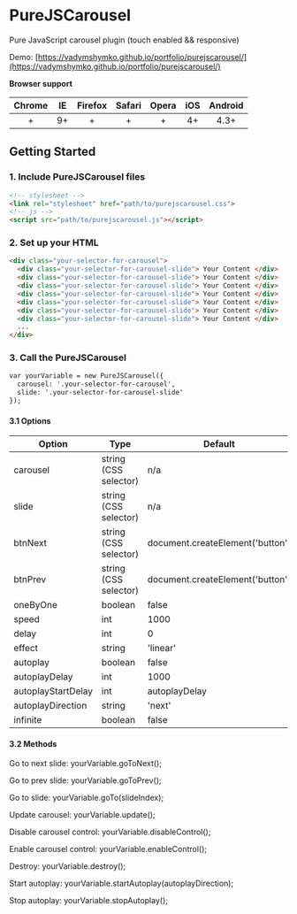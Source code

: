 # PureJSCarousel
Pure JavaScript carousel plugin (touch enabled && responsive)

Demo: [https://vadymshymko.github.io/portfolio/purejscarousel/](https://vadymshymko.github.io/portfolio/purejscarousel/)

**Browser support**

| Chrome    | IE    | Firefox    | Safari    | Opera    | iOS    | Android
| :-------: | :---: | :--------: | :-------: | :------: | :----: | :--------:
| +         | 9+    | +          | +         | +        | 4+     | 4.3+    

## Getting Started

### 1. Include PureJSCarousel files
```html
<!-- stylesheet -->
<link rel="stylesheet" href="path/to/purejscarousel.css">
<!-- js -->
<script src="path/to/purejscarousel.js"></script>
```

### 2. Set up your HTML
```html
<div class="your-selector-for-carousel">
  <div class="your-selector-for-carousel-slide"> Your Content </div>
  <div class="your-selector-for-carousel-slide"> Your Content </div>
  <div class="your-selector-for-carousel-slide"> Your Content </div>
  <div class="your-selector-for-carousel-slide"> Your Content </div>
  <div class="your-selector-for-carousel-slide"> Your Content </div>
  <div class="your-selector-for-carousel-slide"> Your Content </div>
  <div class="your-selector-for-carousel-slide"> Your Content </div>
  ...
</div>
```
### 3. Call the PureJSCarousel
```html
var yourVariable = new PureJSCarousel({
  carousel: '.your-selector-for-carousel',
  slide: '.your-selector-for-carousel-slide'
});
```
#### 3.1 Options
Option | Type | Default
------ | ---- | -------
carousel | string (CSS selector) | n/a
slide | string (CSS selector) | n/a
btnNext | string (CSS selector) | document.createElement('button')
btnPrev | string (CSS selector) | document.createElement('button')
oneByOne | boolean | false
speed | int | 1000
delay | int | 0
effect | string | 'linear'
autoplay | boolean | false
autoplayDelay | int | 1000
autoplayStartDelay | int | autoplayDelay
autoplayDirection | string | 'next'
infinite | boolean | false

#### 3.2 Methods
Go to next slide: yourVariable.goToNext();

Go to prev slide: yourVariable.goToPrev();

Go to slide: yourVariable.goTo(slideIndex);

Update carousel: yourVariable.update();

Disable carousel control: yourVariable.disableControl();

Enable carousel control: yourVariable.enableControl();

Destroy: yourVariable.destroy();

Start autoplay: yourVariable.startAutoplay(autoplayDirection);

Stop autoplay: yourVariable.stopAutoplay();
